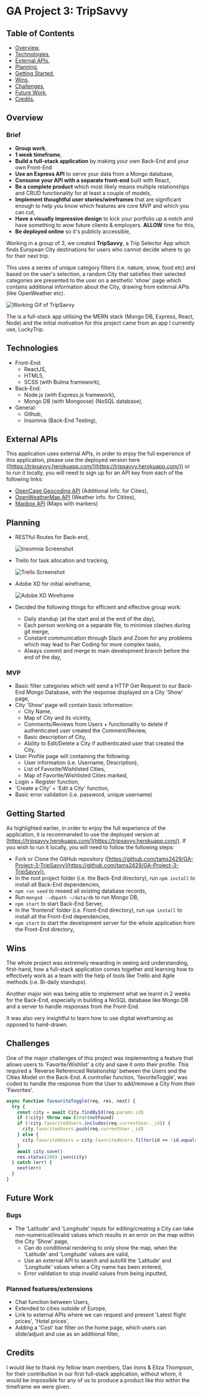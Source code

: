 # GA Project 3: TripSavvy

## Table of Contents

- [Overview](https://www.notion.so/Project-3-Readme-Fri-21st-Aug-95a55df0773f45c1af1f5ec3084c4b5b#f99c1c68a0be411ea21aebfba620afdd),
- [Technologies](https://www.notion.so/Project-3-Readme-Fri-21st-Aug-95a55df0773f45c1af1f5ec3084c4b5b#c4e06631a3be4fceb9e534a52290e05d),
- [External APIs](https://www.notion.so/Project-3-Readme-Fri-21st-Aug-95a55df0773f45c1af1f5ec3084c4b5b#9a46589e5ce64646bc78fa1fe13382ee),
- [Planning](https://www.notion.so/Project-3-Readme-Fri-21st-Aug-95a55df0773f45c1af1f5ec3084c4b5b#fe3af2ac0fd944c98a0bad3a79ddff88),
- [Getting Started](https://www.notion.so/Project-3-Readme-Fri-21st-Aug-95a55df0773f45c1af1f5ec3084c4b5b#99b60c701ae0446998be70811a2726d1),
- [Wins](https://www.notion.so/Project-3-Readme-Fri-21st-Aug-95a55df0773f45c1af1f5ec3084c4b5b#81e74b7a4ae74f2399c85b5ed0c61304),
- [Challenges](https://www.notion.so/Project-3-Readme-Fri-21st-Aug-95a55df0773f45c1af1f5ec3084c4b5b#7fedc5eb0935405e992e4910a4d6d3a7),
- [Future Work](https://www.notion.so/Project-3-Readme-Fri-21st-Aug-95a55df0773f45c1af1f5ec3084c4b5b#fca88914eeb14fc0909ad0588d7ea20c),
- [Credits](https://www.notion.so/Project-3-Readme-Fri-21st-Aug-95a55df0773f45c1af1f5ec3084c4b5b#71bb41b8ab4d425ebb81a67171e30fe8),

## Overview

### Brief

- **Group work**,
- **1 week timeframe**,
- **Build a full-stack application** by making your own Back-End and your own Front-End
- **Use an Express API** to serve your data from a Mongo database,
- **Consume your API with a separate front-end** built with React,
- **Be a complete product** which most likely means multiple relationships and CRUD functionality for at least a couple of models,
- **Implement thoughtful user stories/wireframes** that are significant enough to help you know which features are core MVP and which you can cut,
- **Have a visually impressive design** to kick your portfolio up a notch and have something to wow future clients & employers. **ALLOW** time for this,
- **Be deployed online** so it's publicly accessible,

Working in a group of 3, we created **TripSavvy**, a Trip Selector App which finds European City destinations for users who cannot decide where to go for their next trip.

This uses a series of unique category filters (i.e. nature, snow, food etc) and based on the user's selection, a random City that satisfies their selected categories are presented to the user on a aesthetic 'show' page which contains additional information about the City, drawing from external APIs (like OpenWeather etc).

![Working Gif of TripSavvy](/ReadmeResources/TripSavvy-GIF.gif)

The is a full-stack app utilising the MERN stack (Mongo DB, Express, React, Node) and the initial motivation for this project came from an app I currently use, LuckyTrip.

## Technologies

- Front-End:
    - ReactJS,
    - HTML5,
    - SCSS (with Bulma framework),
- Back-End:
    - Node.js (with Express.js framework),
    - Mongo DB (with Mongoose) (NoSQL database),
- General:
    - Github,
    - Insomnia (Back-End Testing),

## External APIs

This application uses external APIs, in order to enjoy the full experience of this application,  please use the deployed version here ([https://tripsavvy.herokuapp.com/](https://tripsavvy.herokuapp.com/)) or to run it locally, you will need to sign up for an API key from each of the following links:

- [OpenCage Geocoding API](https://opencagedata.com/api) (Additional info. for Cities),
- [OpenWeatherMap API](https://openweathermap.org/guide) (Weather info. for Citites),
- [Mapbox API](https://docs.mapbox.com/api/) (Maps with markers)

## Planning

- RESTful Routes for Back-end,

    ![Insomnia Screenshot](/ReadmeResources/Insomnia.png)

- Trello for task allocation and tracking,

    ![Trello Screenshot](/ReadmeResources/Trello.png)

- Adobe XD for initial wireframe,

    ![Adobe XD Wireframe](/ReadmeResources/AdobeHomePageWireframe.png)

- Decided the following things for efficient and effective group work:
    - Daily standup (at the start and at the end of the day),
    - Each person working on a separate file, to minimise clashes during git merge,
    - Constant communication through Slack and Zoom for any problems which may lead to Pair Coding for more complex tasks,
    - Always commit and merge to main development branch before the end of the day,

### MVP

- Basic filter categories which will send a HTTP Get Request to our Back-End Mongo Database, with the response displayed on a City 'Show' page,
- City 'Show' page will contain basic information:
    - City Name,
    - Map of City and its vicinity,
    - Comments/Reviews from Users + functionality to delete if authenticated user created the Comment/Review,
    - Basic description of City,
    - Ability to Edit/Delete a City if authenticated user that created the City,
- User Profile page will containing the following:
    - User information (i.e. Username, Description),
    - List of Favorite/Wishlisted Cities,
    - Map of Favorite/Wishlisted Cities marked,
- Login + Register function,
- 'Create a City' + 'Edit a City' function,
- Basic error validation (i.e. password, unique username)

## Getting Started

As highlighted earlier, in order to enjoy the full experience of the application, it is recommended to use the deployed version at [https://tripsavvy.herokuapp.com/](https://tripsavvy.herokuapp.com/). If you wish to run it locally, you will need to follow the following steps:

- Fork or Clone the GitHub repository ([https://github.com/tams2429/GA-Project-3-TripSavvy](https://github.com/tams2429/GA-Project-3-TripSavvy)),
- In the root project folder (i.e. the Back-End directory), run `npm install` to install all Back-End dependencies,
- `npm run seed` to reseed all existing database records,
- Run `mongod --dbpath ~/data/db` to run Mongo DB,
- `npm start` to start Back-End Server,
- In the 'frontend' folder (i.e. Front-End directory), run `npm install` to install all the Front-End dependencies,
- `npm start` to start the development server for the whole application from the Front-End directory,

## Wins

The whole project was extremely rewarding in seeing and understanding, first-hand, how a full-stack application comes together and learning how to effectively work as a team with the help of tools like Trello and Agile methods (i.e. Bi-daily standups).

Another major win was being able to implement what we learnt in 2 weeks for the Back-End, especially in building a NoSQL database like Mongo DB and a server to handle responses from the Front-End.

It was also very insightful to learn how to use digital wireframing as opposed to hand-drawn.

## Challenges

One of the major challenges of this project was implementing a feature that allows users to 'Favorite/Wishlist' a city and save it onto their profile. This required a 'Reverse Referenced Relationship' between the Users and the Cities Model on the Back-End. A controller function, 'favoriteToggle', was coded to handle the response from the User to add/remove a City from their 'Favorites'.

```jsx
async function favouriteToggle(req, res, next) {
  try {
    const city = await City.findById(req.params.id)
    if (!city) throw new Error(notFound)
    if (!city.favoritedUsers.includes(req.currentUser._id)) {
      city.favoritedUsers.push(req.currentUser._id)
    } else {
      city.favoritedUsers = city.favoritedUsers.filter(id => !id.equals(req.currentUser._id))
    }
    await city.save()
    res.status(200).json(city)
  } catch (err) {
    next(err)
  }
}
```

## Future Work

### Bugs

- The 'Latitude' and 'Longitude' inputs for editing/creating a City can take non-numerical/invalid values which results in an error on the map within the City 'Show' page,
    - Can do conditional rendering to only show the map, when the 'Latitude' and 'Longitude' values are valid,
    - Use an external API to search and autofill the 'Latitude' and 'Longitude' values when a City name has been entered,
    - Error validation to stop invalid values from being inputted,

### Planned features/extensions

- Chat function between Users,
- Extended to cities outside of Europe,
- Link to external APIs where we can request and present 'Latest flight prices', 'Hotel prices',
- Adding a 'Cost' bar filter on the home page, which users can slide/adjust and use as an additional filter,

## Credits

I would like to thank my fellow team members, Dan Irons & Eliza Thompson, for their contribution in our first full-stack application, without whom, it would be impossible for any of us to produce a product like this within the timeframe we were given.
